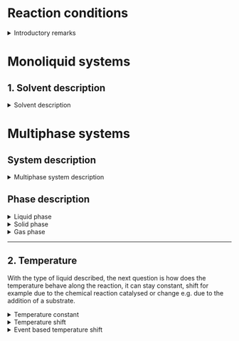 # Reaction conditions

<details><Summary>Introductory remarks</Summary>

The reaction conditions were identified by the STRENDA-biocatalysis team as the most complex metadata category to describe. Biocatalysis is a highly divers field with many different reaction conditions. Experiments are perfomed in aqueous reaction solutions, organic solvents, micro aqueous reaction solutions, gassed reaction solutions and many more. Nevertheless, we managed to categorise the reaction conditions in two major categories: __monoliquid and multiphase systems__.

</details>

# Monoliquid systems

## 1. Solvent description

<details> <Summary>Solvent description</Summary>

### Solvent

basic information about the solvent used

- __name*__
  - Type: string
  - Description: The solvent used in the reaction system, for example a buffered aqueous solution or an organic solvent 

</details>

# Multiphase systems

## System description

<details> <Summary>Multiphase system description</Summary>

### Phases

Information about the phases in the multiphase system

- __number_of_phases__
  - Type: posfloat
  - Description: Number of phases present in the system, if there is an aqueous and a gas phase present, the number is 2 

- __phase_definition__
  - Type: phase_description
  - Description: Definition of the respective phase added to the system 

</details>

## Phase description

<details> <Summary>Liquid phase</Summary>

### Liquid phase

Here, metadata are present, describing the individual phases of the multiphase system

- __type_of_liquid__
  - Type: string
  - Description: Description of the phase used in the reaction system 

- __amount_of_liquid__
  - Type: posfloat
  - Description: Which liquid amount is added to the reaction

- __unit_of_liquid__
  - Type: string
  - Description: unit of the added liquid, in case of aqueous liquids, millilitre are often used as unit, in case of organic solvents, mass is applied to refer to the solvent

- __pH__
  - Type: pH description
  - Description: Definition of the pH in the respective phase (__if applicable__)

</details>


<details> <Summary>Solid phase</Summary>

### Solid phase

Definition of the solid phase used in the reaction

- __type_of_solid__
  - Type: string
  - Description: Description of the phase used in the reaction system 

- __mass__
  - Type: posfloat
  - Description: mass of the solid used in the reaction solution
</details>


<details> <Summary>Gas phase</Summary>

### Solid phase

Definition of the solid phase used in the reaction

- __type_of_gas__
  - Type: string
  - Description: Description of the gas used in the system

- __amount__
  - Type: posfloat
  - Description: mass of the solid used in the reaction solution

- __unit__
  - Type: string
  - Description: unit of the gas, added to the reaction, for example as partial pressure

</details>

<hr />

## 2. Temperature

With the type of liquid described, the next question is how does the temperature behave along the reaction, it can stay constant, shift for example due to the chemical reaction catalysed or change e.g. due to the addition of a substrate. 

<details> <Summary>Temperature constant</Summary>

### Temperature constant

basic information about the solvent used

- __temperature__
  - Type: posfloat
  - Description: The temperature during the reaction

- __temperature_unit__
  - Type: string
  - Description: The unit of the temperature, for example °C or K


</details>

<details> <Summary>Temperature shift</Summary>

### Temperature shift

<a id="temperature-shift"></a>


basic information about the solvent used

- __temperature_unit__
  - Type: string
  - Description: The unit of the temperature, for example °C or K

- __temperature_beginning__
  - Type: posfloat
  - Description: The initial temperature of the reaction in the beginning

- __temperature_beginning__
  - Type: posfloat
  - Description: The initial temperature at the end of the reaction

- __temperature_at_XY__
  - Type: posfloat
  - Description: The temperature at a variable time point _XY_

- __time_at_XY__
  - Type: posfloat
  - Description: The time point of a respective temperature at a time _XY_

</details>

<details> <Summary>Event based temperature shift</Summary>

### Event based temperature shift

Description of the temperature, when an event causes the temperature change

- __temperature_unit__
  - Type: string
  - Description: The unit of the temperature, for example °C or K

- __temperature_beginning__
  - Type: posfloat
  - Description: The initial temperature of the reaction in the beginning

- __temperature_at_Event__
  - Type: posfloat
  - Description: The temperature which is present after a certain event has occured

- __event_description__
  - Type: string
  - Description: The event which caused the temperature changve

- __time_at_XY__
  - Type: posfloat
  - Description: The time point of a respective temperature at a time _XY_

- __time_at_XY__
  - Type: posfloat
  - Description: The time point of a respective temperature at a time _XY_

</details>







